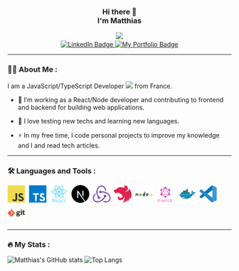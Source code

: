 <div id="header" align="center">
    <h3 style="margin: 0">Hi there 👋</h3>
    <h3 style="margin-top: 0">I'm Matthias</h3>
    <img src="https://media.giphy.com/media/vLpclx5lofmqnEswm0/giphy.gif" width="200"/>
    <div id="badges">
        <a href="https://www.linkedin.com/in/matthias-wanner-9a214320b">
            <img src="https://img.shields.io/badge/Social-LinkedIn-blue?style=plastic&logo=linkedin&logoColor=white" alt="LinkedIn Badge"/>
        </a>
        <a href="https://portfolio.matthiaswanner.fr">
            <img src="https://img.shields.io/badge/Website-My_Portfolio-green?style=plastic&logo=appveyor&logoColor=white" alt="My Portfolio Badge"/>
        </a>
    </div>
</div>

---

### :man_technologist: About Me :

I am a JavaScript/TypeScript Developer <img src="https://media.giphy.com/media/WUlplcMpOCEmTGBtBW/giphy.gif" width="30"> from France.

- :telescope: I’m working as a React/Node developer and contributing to frontend and backend for building web applications.

- :memo: I love testing new techs and learning new languages.

- :zap: In my free time, I code personal projects to improve my knowledge and I and read tech articles.

---

### :hammer_and_wrench: Languages and Tools :

<div>
    <img src="https://github.com/devicons/devicon/blob/master/icons/javascript/javascript-original.svg" title="JavaScript" alt="JavaScript" width="40" height="40"/>&nbsp;
    <img src="https://github.com/devicons/devicon/blob/master/icons/typescript/typescript-original.svg" title="TypeScript" alt="TypeScript" width="40" height="40"/>&nbsp;
    <img src="https://github.com/devicons/devicon/blob/master/icons/react/react-original-wordmark.svg" title="React" alt="React" width="40" height="40"/>&nbsp;
    <img src="https://github.com/devicons/devicon/blob/master/icons/nextjs/nextjs-original.svg" title="Next.js" alt="Next.js" width="40" height="40"/>&nbsp;
    <img src="https://github.com/devicons/devicon/blob/master/icons/redux/redux-original.svg" title="Redux" alt="Redux " width="40" height="40"/>&nbsp;
    <img src="https://github.com/devicons/devicon/blob/master/icons/nestjs/nestjs-plain.svg"  title="Nest.js" alt="Nest.js" width="40" height="40"/>&nbsp;
    <img src="https://github.com/devicons/devicon/blob/master/icons/nodejs/nodejs-original-wordmark.svg" title="NodeJS" alt="NodeJS" width="40" height="40"/>&nbsp;
    <img src="https://github.com/devicons/devicon/blob/master/icons/graphql/graphql-plain-wordmark.svg" title="GraphQL" alt="GraphQL" width="40" height="40"/>&nbsp;
    <img src="https://github.com/devicons/devicon/blob/master/icons/docker/docker-original.svg" title="Docker" alt="Docker" width="40" height="40"/>&nbsp;
    <img src="https://github.com/devicons/devicon/blob/master/icons/vscode/vscode-original.svg" title="VSCode" alt="VSCode" width="40" height="40"/>&nbsp;
    <img src="https://github.com/devicons/devicon/blob/master/icons/git/git-original-wordmark.svg" title="Git" \*\*alt="Git" width="40" height="40"/>

</div>

---

### :fire: My Stats :

![Matthias's GitHub stats](https://github-readme-stats.vercel.app/api?username=MatthiasWanner&show_icons=true&theme=vision-friendly-dark&count_private=true)
![Top Langs](https://github-readme-stats.vercel.app/api/top-langs/?username=MatthiasWanner&layout=compact&theme=vision-friendly-dark&langs_count=8&hide=html,css,shell)
